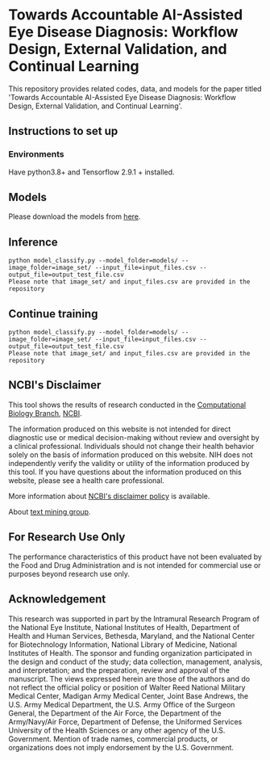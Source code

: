 # Towards Accountable AI-Assisted Eye Disease Diagnosis: Workflow Design, External Validation, and Continual Learning

This repository provides related codes, data, and models for the paper titled 'Towards Accountable AI-Assisted Eye Disease Diagnosis: Workflow Design, External Validation, and Continual Learning'.

## Instructions to set up
### Environments
Have python3.8+ and Tensorflow 2.9.1 + installed.

## Models
Please download the models from [here](https://ftp.ncbi.nlm.nih.gov/pub/lu/Suppl/deeplensnet/models.zip).

## Inference
```
python model_classify.py --model_folder=models/ --image_folder=image_set/ --input_file=input_files.csv --output_file=output_test_file.csv
Please note that image_set/ and input_files.csv are provided in the repository
```
## Continue training
```
python model_classify.py --model_folder=models/ --image_folder=image_set/ --input_file=input_files.csv --output_file=output_test_file.csv
Please note that image_set/ and input_files.csv are provided in the repository
```

## NCBI's Disclaimer
This tool shows the results of research conducted in the [Computational Biology Branch](https://www.ncbi.nlm.nih.gov/research/), [NCBI](https://www.ncbi.nlm.nih.gov/home/about). 

The information produced on this website is not intended for direct diagnostic use or medical decision-making without review and oversight by a clinical professional. Individuals should not change their health behavior solely on the basis of information produced on this website. NIH does not independently verify the validity or utility of the information produced by this tool. If you have questions about the information produced on this website, please see a health care professional. 

More information about [NCBI's disclaimer policy](https://www.ncbi.nlm.nih.gov/home/about/policies.shtml) is available.

About [text mining group](https://www.ncbi.nlm.nih.gov/research/bionlp/).

## For Research Use Only
The performance characteristics of this product have not been evaluated by the Food and Drug Administration and is not intended for commercial use or purposes beyond research use only. 

## Acknowledgement
This research was supported in part by the Intramural Research Program of the National Eye Institute, National Institutes of Health, Department of Health and Human Services, Bethesda, Maryland, and the National Center for Biotechnology Information, National Library of Medicine, National Institutes of Health. The sponsor and funding organization participated in the design and conduct of the study; data collection, management, analysis, and interpretation; and the preparation, review and approval of the manuscript.
The views expressed herein are those of the authors and do not reflect the official policy or position of Walter Reed National Military Medical Center, Madigan Army Medical Center, Joint Base Andrews, the U.S. Army Medical Department, the U.S. Army Office of the Surgeon General, the Department of the Air Force, the Department of the Army/Navy/Air Force, Department of Defense, the Uniformed Services University of the Health Sciences or any other agency of the U.S. Government. Mention of trade names, commercial products, or organizations does not imply endorsement by the U.S. Government.


